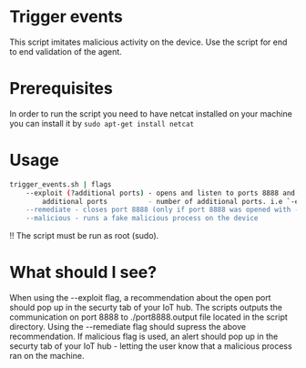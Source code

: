 # Trigger events

This script imitates malicious activity on the device.
Use the script for end to end validation of the agent.

# Prerequisites
In order to run the script you need to have netcat installed on your machine
you can install it by `sudo apt-get install netcat`

# Usage

```sh
trigger_events.sh | flags
	--exploit (?additional ports) - opens and listen to ports 8888 and additional ports on the device
		additional ports          - number of additional ports. i.e `-e 3` will open ports 8888,8889,8900"
	--remediate - closes port 8888 (only if port 8888 was opened with --exploit)
	--malicious - runs a fake malicious process on the device
```

!! The script must be run as root (sudo).

# What should I see?
When using the --exploit flag, a recommendation about the open port should pop up in the securty tab of your IoT hub.
The scripts outputs the communication on port 8888 to ./port8888.output file located in the script directory.
Using the --remediate flag should supress the above recommendation.
If malicious flag is used, an alert should pop up in the securty tab of your IoT hub - letting the user know that a malicious process ran on the machine.
